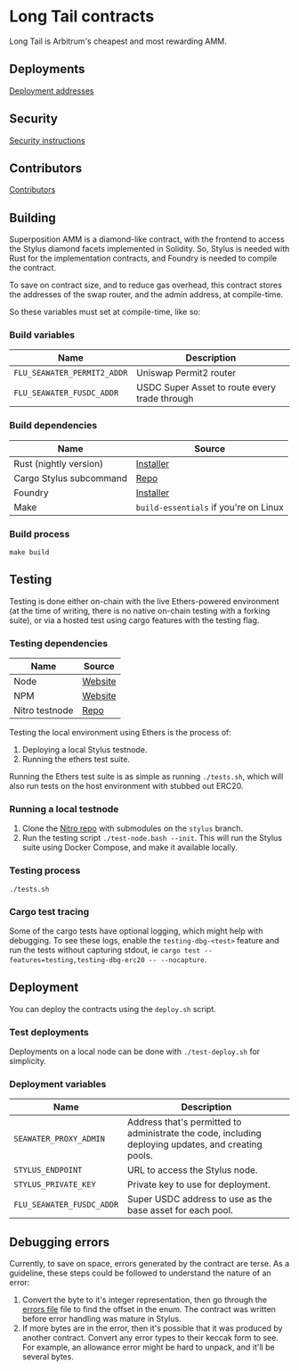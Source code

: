 
# Long Tail contracts

Long Tail is Arbitrum's cheapest and most rewarding AMM.

## Deployments

[Deployment addresses](DEPLOYMENT.md)

## Security

[Security instructions](SECURITY.md)

## Contributors

[Contributors](CONTRIBUTORS.md)

## Building

Superposition AMM is a diamond-like contract, with the frontend to access
the Stylus diamond facets implemented in Solidity. So, Stylus is needed
with Rust for the implementation contracts, and Foundry is needed
to compile the contract.

To save on contract size, and to reduce gas overhead, this contract stores
the addresses of the swap router, and the admin address, at compile-time.

So these variables must set at compile-time, like so:

### Build variables

|           Name              |                   Description                 |
|-----------------------------|---------------------------------------------- |
| `FLU_SEAWATER_PERMIT2_ADDR` | Uniswap Permit2 router                        |
| `FLU_SEAWATER_FUSDC_ADDR`   | USDC Super Asset to route every trade through |

### Build dependencies

|           Name          |                        Source                        |
|-------------------------|------------------------------------------------------|
| Rust (nightly version)  | [Installer](https://rustup.rs/)                      |
| Cargo Stylus subcommand | [Repo](https://github.com/OffchainLabs/cargo-stylus) |
| Foundry                 | [Installer](https://getfoundry.sh/)                  |
| Make                    | `build-essentials` if you're on Linux                |

### Build process

	make build

## Testing

Testing is done either on-chain with the live Ethers-powered environment
(at the time of writing, there is no native on-chain testing with a
forking suite), or via a hosted test using cargo features with the
testing flag.

### Testing dependencies

|          Name           |                         Source                         |
|-------------------------|--------------------------------------------------------|
| Node                    | [Website](https://nodejs.org/en)                       |
| NPM                     | [Website](https://www.npmjs.com/)                      |
| Nitro testnode          | [Repo](https://github.com/OffchainLabs/nitro-testnode) |

Testing the local environment using Ethers is the process of:

1. Deploying a local Stylus testnode.
2. Running the ethers test suite.

Running the Ethers test suite is as simple as running `./tests.sh`,
which will also run tests on the host environment with stubbed out ERC20.

### Running a local testnode

1. Clone the [Nitro repo](https://github.com/OffchainLabs/nitro-testnode) with submodules on the `stylus` branch.
2. Run the testing script `./test-node.bash --init`. This will run the Stylus suite using Docker Compose, and make it available locally.

### Testing process

	./tests.sh

### Cargo test tracing

Some of the cargo tests have optional logging, which might help with debugging. To see these logs, enable the `testing-dbg-<test>`
feature and run the tests without capturing stdout, ie `cargo test --features=testing,testing-dbg-erc20 -- --nocapture`.

## Deployment

You can deploy the contracts using the `deploy.sh` script.

### Test deployments

Deployments on a local node can be done with `./test-deploy.sh` for simplicity.

### Deployment variables

|           Name            |                                             Description                                             |
|---------------------------|-----------------------------------------------------------------------------------------------------|
| `SEAWATER_PROXY_ADMIN`    | Address that's permitted to administrate the code, including deploying updates, and creating pools. |
| `STYLUS_ENDPOINT`         | URL to access the Stylus node.                                                                      |
| `STYLUS_PRIVATE_KEY`      | Private key to use for deployment.                                                                  |
| `FLU_SEAWATER_FUSDC_ADDR` | Super USDC address to use as the base asset for each pool.                                          |

## Debugging errors

Currently, to save on space, errors generated by the contract are terse. As a guideline,
these steps could be followed to understand the nature of an error:

1. Convert the byte to it's integer representation, then go through the [errors file](seawater/src/error.rs) file to find the offset in the enum. The contract was written before error handling was mature in Stylus.
2. If more bytes are in the error, then it's possible that it was produced by another contract. Convert any error types to their keccak form to see. For example, an allowance error might be hard to unpack, and it'll be several bytes.
